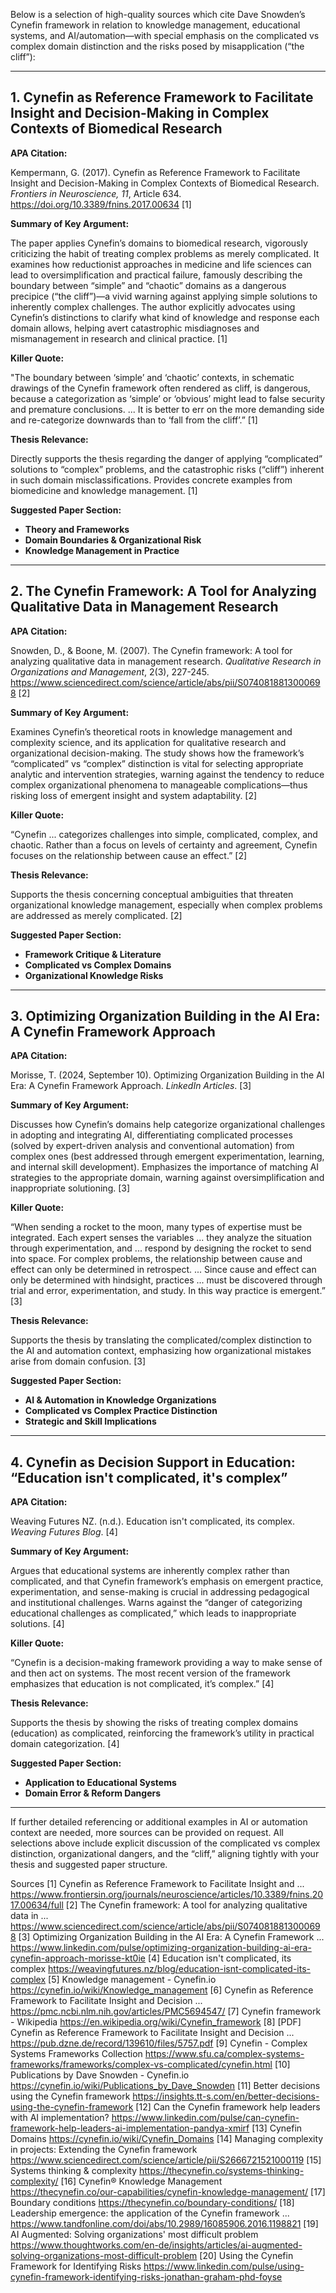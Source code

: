 Below is a selection of high-quality sources which cite Dave Snowden’s Cynefin framework in relation to knowledge management, educational systems, and AI/automation—with special emphasis on the complicated vs complex domain distinction and the risks posed by misapplication (“the cliff”):

***

## 1. Cynefin as Reference Framework to Facilitate Insight and Decision-Making in Complex Contexts of Biomedical Research

**APA Citation:**

Kempermann, G. (2017). Cynefin as Reference Framework to Facilitate Insight and Decision-Making in Complex Contexts of Biomedical Research. *Frontiers in Neuroscience, 11*, Article 634. https://doi.org/10.3389/fnins.2017.00634 [1]

**Summary of Key Argument:**

The paper applies Cynefin’s domains to biomedical research, vigorously criticizing the habit of treating complex problems as merely complicated. It examines how reductionist approaches in medicine and life sciences can lead to oversimplification and practical failure, famously describing the boundary between “simple” and “chaotic” domains as a dangerous precipice (“the cliff”)—a vivid warning against applying simple solutions to inherently complex challenges. The author explicitly advocates using Cynefin’s distinctions to clarify what kind of knowledge and response each domain allows, helping avert catastrophic misdiagnoses and mismanagement in research and clinical practice. [1]

**Killer Quote:**

"The boundary between ‘simple’ and ‘chaotic’ contexts, in schematic drawings of the Cynefin framework often rendered as cliff, is dangerous, because a categorization as ‘simple’ or ‘obvious’ might lead to false security and premature conclusions. ... It is better to err on the more demanding side and re-categorize downwards than to ‘fall from the cliff’.” [1]

**Thesis Relevance:**

Directly supports the thesis regarding the danger of applying “complicated” solutions to “complex” problems, and the catastrophic risks (“cliff”) inherent in such domain misclassifications. Provides concrete examples from biomedicine and knowledge management. [1]

**Suggested Paper Section:**

- **Theory and Frameworks**
- **Domain Boundaries & Organizational Risk**
- **Knowledge Management in Practice**

***

## 2. The Cynefin Framework: A Tool for Analyzing Qualitative Data in Management Research

**APA Citation:**

Snowden, D., & Boone, M. (2007). The Cynefin framework: A tool for analyzing qualitative data in management research. *Qualitative Research in Organizations and Management*, 2(3), 227-245. https://www.sciencedirect.com/science/article/abs/pii/S0740818813000698 [2]

**Summary of Key Argument:**

Examines Cynefin’s theoretical roots in knowledge management and complexity science, and its application for qualitative research and organizational decision-making. The study shows how the framework’s “complicated” vs “complex” distinction is vital for selecting appropriate analytic and intervention strategies, warning against the tendency to reduce complex organizational phenomena to manageable complications—thus risking loss of emergent insight and system adaptability. [2]

**Killer Quote:**

“Cynefin ... categorizes challenges into simple, complicated, complex, and chaotic. Rather than a focus on levels of certainty and agreement, Cynefin focuses on the relationship between cause an effect.” [2]

**Thesis Relevance:**

Supports the thesis concerning conceptual ambiguities that threaten organizational knowledge management, especially when complex problems are addressed as merely complicated. [2]

**Suggested Paper Section:**

- **Framework Critique & Literature**
- **Complicated vs Complex Domains**
- **Organizational Knowledge Risks**

***

## 3. Optimizing Organization Building in the AI Era: A Cynefin Framework Approach

**APA Citation:**

Morisse, T. (2024, September 10). Optimizing Organization Building in the AI Era: A Cynefin Framework Approach. *LinkedIn Articles*. [3]

**Summary of Key Argument:**

Discusses how Cynefin’s domains help categorize organizational challenges in adopting and integrating AI, differentiating complicated processes (solved by expert-driven analysis and conventional automation) from complex ones (best addressed through emergent experimentation, learning, and internal skill development). Emphasizes the importance of matching AI strategies to the appropriate domain, warning against oversimplification and inappropriate solutioning. [3]

**Killer Quote:**

“When sending a rocket to the moon, many types of expertise must be integrated. Each expert senses the variables ... they analyze the situation through experimentation, and ... respond by designing the rocket to send into space. For complex problems, the relationship between cause and effect can only be determined in retrospect. ... Since cause and effect can only be determined with hindsight, practices ... must be discovered through trial and error, experimentation, and study. In this way practice is emergent.” [3]

**Thesis Relevance:**

Supports the thesis by translating the complicated/complex distinction to the AI and automation context, emphasizing how organizational mistakes arise from domain confusion. [3]

**Suggested Paper Section:**

- **AI & Automation in Knowledge Organizations**
- **Complicated vs Complex Practice Distinction**
- **Strategic and Skill Implications**

***

## 4. Cynefin as Decision Support in Education: “Education isn't complicated, it's complex”

**APA Citation:**

Weaving Futures NZ. (n.d.). Education isn't complicated, its complex. *Weaving Futures Blog*. [4]

**Summary of Key Argument:**

Argues that educational systems are inherently complex rather than complicated, and that Cynefin framework’s emphasis on emergent practice, experimentation, and sense-making is crucial in addressing pedagogical and institutional challenges. Warns against the “danger of categorizing educational challenges as complicated,” which leads to inappropriate solutions. [4]

**Killer Quote:**

“Cynefin is a decision-making framework providing a way to make sense of and then act on systems. The most recent version of the framework emphasizes that education is not complicated, it’s complex.” [4]

**Thesis Relevance:**

Supports the thesis by showing the risks of treating complex domains (education) as complicated, reinforcing the framework’s utility in practical domain categorization. [4]

**Suggested Paper Section:**

- **Application to Educational Systems**
- **Domain Error & Reform Dangers**

***

If further detailed referencing or additional examples in AI or automation context are needed, more sources can be provided on request. All selections above include explicit discussion of the complicated vs complex distinction, organizational dangers, and the “cliff,” aligning tightly with your thesis and suggested paper structure.

Sources
[1] Cynefin as Reference Framework to Facilitate Insight and ... https://www.frontiersin.org/journals/neuroscience/articles/10.3389/fnins.2017.00634/full
[2] The Cynefin framework: A tool for analyzing qualitative data in ... https://www.sciencedirect.com/science/article/abs/pii/S0740818813000698
[3] Optimizing Organization Building in the AI Era: A Cynefin Framework ... https://www.linkedin.com/pulse/optimizing-organization-building-ai-era-cynefin-approach-morisse-kt0ie
[4] Education isn't complicated, its complex https://weavingfutures.nz/blog/education-isnt-complicated-its-complex
[5] Knowledge management - Cynefin.io https://cynefin.io/wiki/Knowledge_management
[6] Cynefin as Reference Framework to Facilitate Insight and Decision ... https://pmc.ncbi.nlm.nih.gov/articles/PMC5694547/
[7] Cynefin framework - Wikipedia https://en.wikipedia.org/wiki/Cynefin_framework
[8] [PDF] Cynefin as Reference Framework to Facilitate Insight and Decision ... https://pub.dzne.de/record/139610/files/5757.pdf
[9] Cynefin - Complex Systems Frameworks Collection https://www.sfu.ca/complex-systems-frameworks/frameworks/complex-vs-complicated/cynefin.html
[10] Publications by Dave Snowden - Cynefin.io https://cynefin.io/wiki/Publications_by_Dave_Snowden
[11] Better decisions using the Cynefin framework https://insights.tt-s.com/en/better-decisions-using-the-cynefin-framework
[12] Can the Cynefin framework help leaders with AI implementation? https://www.linkedin.com/pulse/can-cynefin-framework-help-leaders-ai-implementation-pandya-xmirf
[13] Cynefin Domains https://cynefin.io/wiki/Cynefin_Domains
[14] Managing complexity in projects: Extending the Cynefin framework https://www.sciencedirect.com/science/article/pii/S2666721521000119
[15] Systems thinking & complexity https://thecynefin.co/systems-thinking-complexity/
[16] Cynefin® Knowledge Management https://thecynefin.co/our-capabilities/cynefin-knowledge-management/
[17] Boundary conditions https://thecynefin.co/boundary-conditions/
[18] Leadership emergence: the application of the Cynefin framework ... https://www.tandfonline.com/doi/abs/10.2989/16085906.2016.1198821
[19] AI Augmented: Solving organizations' most difficult problem https://www.thoughtworks.com/en-de/insights/articles/ai-augmented-solving-organizations-most-difficult-problem
[20] Using the Cynefin Framework for Identifying Risks https://www.linkedin.com/pulse/using-cynefin-framework-identifying-risks-jonathan-graham-phd-foyse
